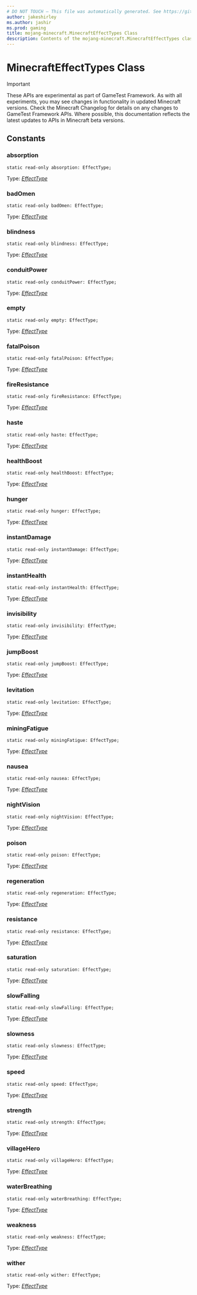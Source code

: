 ```yaml
---
# DO NOT TOUCH — This file was automatically generated. See https://github.com/Mojang/MinecraftScriptingApiDocsGenerator to modify descriptions, examples, etc.
author: jakeshirley
ms.author: jashir
ms.prod: gaming
title: mojang-minecraft.MinecraftEffectTypes Class
description: Contents of the mojang-minecraft.MinecraftEffectTypes class.
---
```

# MinecraftEffectTypes Class
>[!IMPORTANT]
>These APIs are experimental as part of GameTest Framework. As with all experiments, you may see changes in functionality in updated Minecraft versions. Check the Minecraft Changelog for details on any changes to GameTest Framework APIs. Where possible, this documentation reflects the latest updates to APIs in Minecraft beta versions.





## Constants
### **absorption**
`static read-only absorption: EffectType;`

Type: [*EffectType*](EffectType.md)


### **badOmen**
`static read-only badOmen: EffectType;`

Type: [*EffectType*](EffectType.md)


### **blindness**
`static read-only blindness: EffectType;`

Type: [*EffectType*](EffectType.md)


### **conduitPower**
`static read-only conduitPower: EffectType;`

Type: [*EffectType*](EffectType.md)


### **empty**
`static read-only empty: EffectType;`

Type: [*EffectType*](EffectType.md)


### **fatalPoison**
`static read-only fatalPoison: EffectType;`

Type: [*EffectType*](EffectType.md)


### **fireResistance**
`static read-only fireResistance: EffectType;`

Type: [*EffectType*](EffectType.md)


### **haste**
`static read-only haste: EffectType;`

Type: [*EffectType*](EffectType.md)


### **healthBoost**
`static read-only healthBoost: EffectType;`

Type: [*EffectType*](EffectType.md)


### **hunger**
`static read-only hunger: EffectType;`

Type: [*EffectType*](EffectType.md)


### **instantDamage**
`static read-only instantDamage: EffectType;`

Type: [*EffectType*](EffectType.md)


### **instantHealth**
`static read-only instantHealth: EffectType;`

Type: [*EffectType*](EffectType.md)


### **invisibility**
`static read-only invisibility: EffectType;`

Type: [*EffectType*](EffectType.md)


### **jumpBoost**
`static read-only jumpBoost: EffectType;`

Type: [*EffectType*](EffectType.md)


### **levitation**
`static read-only levitation: EffectType;`

Type: [*EffectType*](EffectType.md)


### **miningFatigue**
`static read-only miningFatigue: EffectType;`

Type: [*EffectType*](EffectType.md)


### **nausea**
`static read-only nausea: EffectType;`

Type: [*EffectType*](EffectType.md)


### **nightVision**
`static read-only nightVision: EffectType;`

Type: [*EffectType*](EffectType.md)


### **poison**
`static read-only poison: EffectType;`

Type: [*EffectType*](EffectType.md)


### **regeneration**
`static read-only regeneration: EffectType;`

Type: [*EffectType*](EffectType.md)


### **resistance**
`static read-only resistance: EffectType;`

Type: [*EffectType*](EffectType.md)


### **saturation**
`static read-only saturation: EffectType;`

Type: [*EffectType*](EffectType.md)


### **slowFalling**
`static read-only slowFalling: EffectType;`

Type: [*EffectType*](EffectType.md)


### **slowness**
`static read-only slowness: EffectType;`

Type: [*EffectType*](EffectType.md)


### **speed**
`static read-only speed: EffectType;`

Type: [*EffectType*](EffectType.md)


### **strength**
`static read-only strength: EffectType;`

Type: [*EffectType*](EffectType.md)


### **villageHero**
`static read-only villageHero: EffectType;`

Type: [*EffectType*](EffectType.md)


### **waterBreathing**
`static read-only waterBreathing: EffectType;`

Type: [*EffectType*](EffectType.md)


### **weakness**
`static read-only weakness: EffectType;`

Type: [*EffectType*](EffectType.md)


### **wither**
`static read-only wither: EffectType;`

Type: [*EffectType*](EffectType.md)


